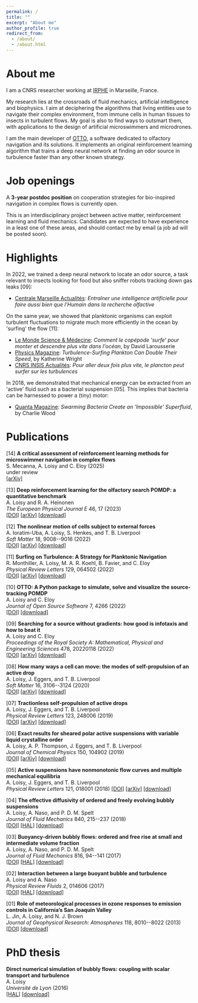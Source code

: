 ```yaml
---
permalink: /
title: ""
excerpt: "About me"
author_profile: true
redirect_from: 
  - /about/
  - /about.html
---
```


# About me

I am a CNRS researcher working at [IRPHE](https://irphe.univ-amu.fr/) in Marseille, France. 

My research lies at the crossroads of fluid mechanics, artificial intelligence and biophysics. I aim at deciphering the algorithms that living entities use to navigate their complex environment, from immune cells in human tissues to insects in turbulent flows. My goal is also to find ways to outsmart them, with applications to the design of artificial microswimmers and microdrones.

I am the main developer of [OTTO](https://github.com/C0PEP0D/otto), a software dedicated to olfactory navigation and its solutions. It implements an original reinforcement learning algorithm that trains a deep neural network at finding an odor source in turbulence faster than any other known strategy.

# Job openings

A **3-year postdoc position** on cooperation strategies for bio-inspired navigation in complex flows is currently open.

This is an interdisciplinary project between active matter, reinforcement learning and fluid mechanics. Candidates are expected to have experience in a least one of these areas, and should contact me by email (a job ad will be posted soon).

# Highlights

In 2022, we trained a deep neural network to locate an odor source, a task relevant to insects looking for food but also sniffer robots tracking down gas leaks \[09\]:
* [Centrale Marseille Actualités](https://www.centrale-mediterranee.fr/fr/aurore-loisy-post-doctorante-entrainer-une-intelligence-artificielle-pour-faire-aussi-bien-que-0): *Entraîner une intelligence artificielle pour faire aussi bien que l’Humain dans la recherche olfactive*

On the same year, we showed that planktonic organisms can exploit turbulent fluctuations to migrate much more efficiently in the ocean by 'surfing' the flow \[11\]:
* [Le Monde Science & Médecine](https://www.lemonde.fr/sciences/article/2022/09/08/comment-le-copepode-surfe-pour-monter-et-descendre-plus-vite-dans-l-ocean_6140660_1650684.html): *Comment le copépode 'surfe' pour monter et descendre plus vite dans l'océan*, by David Larousserie
* [Physics Magazine](https://physics.aps.org/articles/v15/122): *Turbulence-Surfing Plankton Can Double Their Speed*, by Katherine Wright
* [CNRS INSIS Actualités](https://www.insis.cnrs.fr/index.php/fr/cnrsinfo/pour-aller-deux-fois-plus-vite-le-plancton-peut-surfer-sur-les-turbulences): *Pour aller deux fois plus vite, le plancton peut surfer sur les turbulences*

In 2018, we demonstrated that mechanical energy can be extracted from an 'active' fluid such as a bacterial suspension \[05\]. This implies that bacteria can be harnessed to power a (tiny) motor:
* [Quanta Magazine](https://www.quantamagazine.org/swarming-bacteria-create-an-impossible-superfluid-20180726/): *Swarming Bacteria Create an 'Impossible' Superfluid*, by Charlie Wood

# Publications

[14] **A critical assessment of reinforcement learning methods for microswimmer navigation in complex flows**\
S. Mecanna, A. Loisy and C. Eloy (2025)\
under review\
[[arXiv]](https://arxiv.org/abs/2505.05525)

[13] **Deep reinforcement learning for the olfactory search POMDP: a quantitative benchmark**\
A. Loisy and R. A. Heinonen\
*The European Physical Journal E* 46, 17 (2023)\
[[DOI]](https://doi.org/10.1140/epje/s10189-023-00277-8)
[[arXiv]](https://arXiv.org/abs/2302.00706)
[[download]](http://auroreloisy.github.io/files/Loisy2023a_EurPhysJE_drl-benchmark.pdf)

[12] **The nonlinear motion of cells subject to external forces**\
A. Ioratim-Uba, A. Loisy, S. Henkes, and T. B. Liverpool\
*Soft Matter* 18, 9008--9016 (2022)\
[[DOI]](https://pubs.rsc.org/en/content/articlelanding/2022/sm/d2sm00934j/unauth)
[[arXiv]](https://arXiv.org/abs/2107.14556)
[[download]](http://auroreloisy.github.io/files/Ioratim-Uba2022_SoftMatter_active-drop-under-forces.pdf)

[11] **Surfing on Turbulence: A Strategy for Planktonic Navigation**\
R. Monthiller, A. Loisy, M. A. R. Koehl, B. Favier, and C. Eloy\
*Physical Review Letters* 129, 064502 (2022)\
[[DOI]](https://doi.org/10.1103/PhysRevLett.129.064502)
[[arXiv]](https://arXiv.org/abs/2110.10409)
[[download]](http://auroreloisy.github.io/files/Monthiller2022_PhysRevLett_surfing-plankton.pdf)

[10] **OTTO: A Python package to simulate, solve and visualize the source-tracking POMDP**\
A. Loisy and C. Eloy\
*Journal of Open Source Software* 7, 4266 (2022)\
[[DOI]](https://doi.org/10.21105/joss.04266)
[[download]](http://auroreloisy.github.io/files/Loisy2022b_JOpenSourceSoftw_otto.pdf)

[09] **Searching for a source without gradients: how good is infotaxis and how to beat it**\
A. Loisy and C. Eloy\
*Proceedings of the Royal Society A: Mathematical, Physical and Engineering Sciences* 478, 20220118 (2022)\
[[DOI]](https://doi.org/10.1098/rspa.2022.0118)
[[arXiv]](https://arXiv.org/abs/2112.10861)
[[download]](http://auroreloisy.github.io/files/Loisy2022a_ProcRSocA_infotaxis.pdf)

[08] **How many ways a cell can move: the modes of self-propulsion of an active drop**\
A. Loisy, J. Eggers, and T. B. Liverpool\
*Soft Matter* 16, 3106--3124 (2020)\
[[DOI]](https://pubs.rsc.org/en/content/articlelanding/2020/SM/D0SM00070A)
[[arXiv]](https://arXiv.org/abs/2001.03970)
[[download]](http://auroreloisy.github.io/files/Loisy2020a_SoftMatter_active-drop.pdf)

[07] **Tractionless self-propulsion of active drops**\
A. Loisy, J. Eggers, and T. B. Liverpool\
*Physical Review Letters* 123, 248006 (2019)\
[[DOI]](https://doi.org/10.1103/PhysRevLett.123.248006)
[[arXiv]](https://arXiv.org/abs/1912.05051)
[[download]](http://auroreloisy.github.io/files/Loisy2019b_PhysRevLett_tractionless-drop.pdf)

[06] **Exact results for sheared polar active suspensions with variable liquid crystalline order**\
A. Loisy, A. P. Thompson, J. Eggers, and T. B. Liverpool\
*Journal of Chemical Physics* 150, 104902 (2019)\
[[DOI]](https://doi.org/10.1063/1.5080343)
[[arXiv]](https://arXiv.org/abs/2212.05534)
[[download]](http://auroreloisy.github.io/files/Loisy2019a_JChemPhys_active-LC.pdf)

[05] **Active suspensions have nonmonotonic flow curves and multiple mechanical equilibria**\
A. Loisy, J. Eggers, and T. B. Liverpool\
*Physical Review Letters* 121, 018001 (2018)
[[DOI]](https://doi.org/10.1103/PhysRevLett.121.018001)
[[arXiv]](https://arXiv.org/abs/1803.00533)
[[download]](http://auroreloisy.github.io/files/Loisy2018b_PhysRevLett_negative-viscosity.pdf)

[04] **The effective diffusivity of ordered and freely evolving bubbly suspensions**\
A. Loisy, A. Naso, and P. D. M. Spelt\
*Journal of Fluid Mechanics* 840, 215--237 (2018)\
[[DOI]](https://doi.org/10.1017/jfm.2018.84)
[[HAL]](https://hal.archives-ouvertes.fr/hal-02084829)
[[download]](http://auroreloisy.github.io/files/Loisy2018a_JFluidMech_effective-diffusivity.pdf)

[03] **Buoyancy-driven bubbly flows: ordered and free rise at small and intermediate volume fraction**\
A. Loisy, A. Naso, and P. D. M. Spelt\
*Journal of Fluid Mechanics* 816, 94--141 (2017)\
[[DOI]](http://dx.doi.org/10.1017/jfm.2017.64)
[[HAL]](https://hal.archives-ouvertes.fr/hal-01336649)
[[download]](http://auroreloisy.github.io/files/Loisy2017b_JFluidMech_bubbly-flows.pdf)

[02] **Interaction between a large buoyant bubble and turbulence**\
A. Loisy and A. Naso\
*Physical Review Fluids* 2, 014606 (2017)\
[[DOI]](https://doi.org/10.1103/PhysRevFluids.2.014606)
[[HAL]](https://hal.archives-ouvertes.fr/hal-01346796)
[[download]](http://auroreloisy.github.io/files/Loisy2017a_PhysRevFluids_bubble-in-turbulence.pdf)

[01] **Role of meteorological processes in ozone responses to emission controls in California’s San Joaquin Valley**\
L. Jin, A. Loisy, and N. J. Brown\
*Journal of Geophysical Research: Atmospheres* 118, 8010--8022 (2013)\
[[DOI]](http://onlinelibrary.wiley.com/doi/10.1002/jgrd.50559/full) 
[[download]](http://auroreloisy.github.io/files/Jin2013_JGeophysResearch_ozone.pdf)

# PhD thesis

**Direct numerical simulation of bubbly flows: coupling with scalar transport and turbulence**\
A. Loisy\
*Université de Lyon* (2016)\
[[HAL]](https://theses.hal.science/tel-01418076v1)
[[download]](http://auroreloisy.github.io/files/Loisy_PhD_thesis.pdf)



